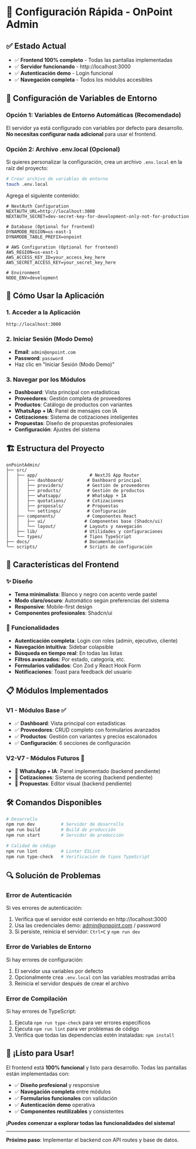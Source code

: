 # 🚀 Configuración Rápida - OnPoint Admin

## ✅ Estado Actual
- ✅ **Frontend 100% completo** - Todas las pantallas implementadas
- ✅ **Servidor funcionando** - http://localhost:3000
- ✅ **Autenticación demo** - Login funcional
- ✅ **Navegación completa** - Todos los módulos accesibles

## 🔧 Configuración de Variables de Entorno

### Opción 1: Variables de Entorno Automáticas (Recomendado)
El servidor ya está configurado con variables por defecto para desarrollo. **No necesitas configurar nada adicional** para usar el frontend.

### Opción 2: Archivo .env.local (Opcional)
Si quieres personalizar la configuración, crea un archivo `.env.local` en la raíz del proyecto:

```bash
# Crear archivo de variables de entorno
touch .env.local
```

Agrega el siguiente contenido:

```env
# NextAuth Configuration
NEXTAUTH_URL=http://localhost:3000
NEXTAUTH_SECRET=dev-secret-key-for-development-only-not-for-production

# Database (Optional for frontend)
DYNAMODB_REGION=us-east-1
DYNAMODB_TABLE_PREFIX=onpoint

# AWS Configuration (Optional for frontend)
AWS_REGION=us-east-1
AWS_ACCESS_KEY_ID=your_access_key_here
AWS_SECRET_ACCESS_KEY=your_secret_key_here

# Environment
NODE_ENV=development
```

## 🎯 Cómo Usar la Aplicación

### 1. Acceder a la Aplicación
```
http://localhost:3000
```

### 2. Iniciar Sesión (Modo Demo)
- **Email**: `admin@onpoint.com`
- **Password**: `password`
- Haz clic en "Iniciar Sesión (Modo Demo)"

### 3. Navegar por los Módulos
- **Dashboard**: Vista principal con estadísticas
- **Proveedores**: Gestión completa de proveedores
- **Productos**: Catálogo de productos con variantes
- **WhatsApp + IA**: Panel de mensajes con IA
- **Cotizaciones**: Sistema de cotizaciones inteligentes
- **Propuestas**: Diseño de propuestas profesionales
- **Configuración**: Ajustes del sistema

## 🏗️ Estructura del Proyecto

```
onPointAdmin/
├── src/
│   ├── app/                    # NextJS App Router
│   │   ├── dashboard/         # Dashboard principal
│   │   ├── providers/         # Gestión de proveedores
│   │   ├── products/          # Gestión de productos
│   │   ├── whatsapp/          # WhatsApp + IA
│   │   ├── quotations/        # Cotizaciones
│   │   ├── proposals/         # Propuestas
│   │   └── settings/          # Configuración
│   ├── components/            # Componentes React
│   │   ├── ui/               # Componentes base (Shadcn/ui)
│   │   └── layout/           # Layouts y navegación
│   ├── lib/                  # Utilidades y configuraciones
│   └── types/                # Tipos TypeScript
├── docs/                     # Documentación
└── scripts/                  # Scripts de configuración
```

## 🎨 Características del Frontend

### ✨ Diseño
- **Tema minimalista**: Blanco y negro con acento verde pastel
- **Modo claro/oscuro**: Automático según preferencias del sistema
- **Responsive**: Mobile-first design
- **Componentes profesionales**: Shadcn/ui

### 🚀 Funcionalidades
- **Autenticación completa**: Login con roles (admin, ejecutivo, cliente)
- **Navegación intuitiva**: Sidebar colapsible
- **Búsqueda en tiempo real**: En todas las listas
- **Filtros avanzados**: Por estado, categoría, etc.
- **Formularios validados**: Con Zod y React Hook Form
- **Notificaciones**: Toast para feedback del usuario

## 📋 Módulos Implementados

### V1 - Módulos Base ✅
- ✅ **Dashboard**: Vista principal con estadísticas
- ✅ **Proveedores**: CRUD completo con formularios avanzados
- ✅ **Productos**: Gestión con variantes y precios escalonados
- ✅ **Configuración**: 6 secciones de configuración

### V2-V7 - Módulos Futuros 📅
- 🔄 **WhatsApp + IA**: Panel implementado (backend pendiente)
- 📅 **Cotizaciones**: Sistema de scoring (backend pendiente)
- 📅 **Propuestas**: Editor visual (backend pendiente)

## 🛠️ Comandos Disponibles

```bash
# Desarrollo
npm run dev          # Servidor de desarrollo
npm run build        # Build de producción
npm run start        # Servidor de producción

# Calidad de código
npm run lint         # Linter ESLint
npm run type-check   # Verificación de tipos TypeScript
```

## 🔍 Solución de Problemas

### Error de Autenticación
Si ves errores de autenticación:
1. Verifica que el servidor esté corriendo en http://localhost:3000
2. Usa las credenciales demo: admin@onpoint.com / password
3. Si persiste, reinicia el servidor: `Ctrl+C` y `npm run dev`

### Error de Variables de Entorno
Si hay errores de configuración:
1. El servidor usa variables por defecto
2. Opcionalmente crea `.env.local` con las variables mostradas arriba
3. Reinicia el servidor después de crear el archivo

### Error de Compilación
Si hay errores de TypeScript:
1. Ejecuta `npm run type-check` para ver errores específicos
2. Ejecuta `npm run lint` para ver problemas de código
3. Verifica que todas las dependencias estén instaladas: `npm install`

## 🎉 ¡Listo para Usar!

El frontend está **100% funcional** y listo para desarrollo. Todas las pantallas están implementadas con:

- ✅ **Diseño profesional** y responsive
- ✅ **Navegación completa** entre módulos
- ✅ **Formularios funcionales** con validación
- ✅ **Autenticación demo** operativa
- ✅ **Componentes reutilizables** y consistentes

**¡Puedes comenzar a explorar todas las funcionalidades del sistema!**

---

**Próximo paso**: Implementar el backend con API routes y base de datos.
